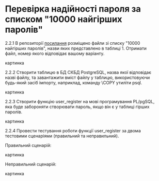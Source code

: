 # Перевірка надійності пароля за списком "10000 найгірших паролів"

2.2.1 В репозиторії [посилання](https://github.com/danielmiessler/SecLists/tree/master/Passwords) розміщено файли зі списку "10000 найгірших паролів", назви яких представлено в таблиці 1. Отримати файл, номер якого відповідає вашому варіанту.

картинка

2.2.2 Створити таблицю в БД СКБД PostgreSQL, назва якої відповідає назві файлу, та завантажити вміст файлу у таблицю, використовуючи будь-який засіб імпорту, наприклад, команду \COPY утиліти psql.

картинка

2.2.3 Створити функцію user_register на мові програмування PL/pgSQL, яка буде забороняти створювати пароль, якщо він є у таблиці гірших паролів.

картинка

2.2.4 Провести тестування роботи функції user_register за двома тестовими сценаріями (правильний та неправильний).

Правильний сценарій:

картинка

Неправильний сценарій:

картинка